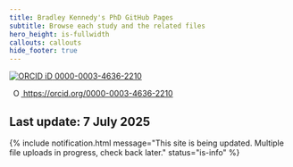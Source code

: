 ```yaml
---
title: Bradley Kennedy's PhD GitHub Pages
subtitle: Browse each study and the related files
hero_height: is-fullwidth
callouts: callouts
hide_footer: true
---
```

  <a href="https://orcid.org/0000-0003-4636-2210" aria-label="View ORCID record" target="_blank" rel="noopener noreferrer" class="profile-card">
  <img src="https://orcid.org/sites/default/files/images/orcid_16x16.png" alt="ORCID iD"/>
  <span>0000-0003-4636-2210</span>
</a>

<a
id="cy-effective-orcid-url"
class="underline"
    href="https://orcid.org/0000-0003-4636-2210"
    target="orcid.widget"
    rel="me noopener noreferrer"
    style="vertical-align: top">
    <img
    src="https://orcid.org/sites/default/files/images/orcid_16x16.png"
    style="width: 1em; margin-inline-start: 0.5em"
    alt="ORCID iD icon"/>
    https://orcid.org/0000-0003-4636-2210
</a>

## Last update: 7 July 2025
{% include notification.html
message="This site is being updated. Multiple file uploads in progress, check back later."
status="is-info" %}

<script src="//cdn.jsdelivr.net/npm/sweetalert2@11"></script>
<script src="{{ site.baseurl }}/assets/js/popup.js" type="text/javascript"></script>
